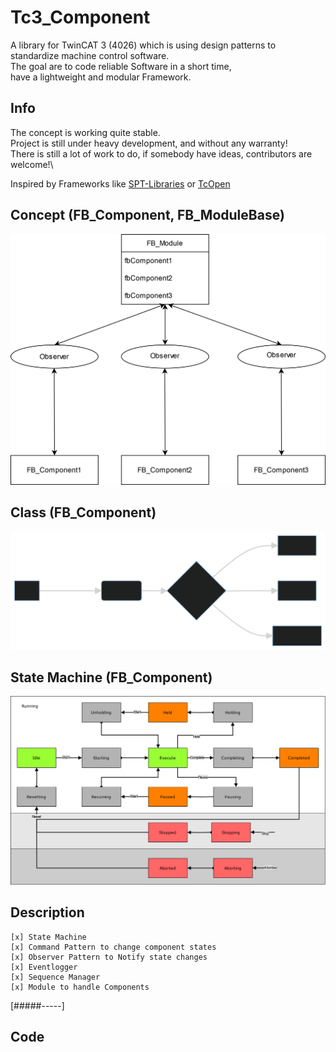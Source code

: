 # Tc3_Component
A library for TwinCAT 3 (4026) which is using design patterns to standardize machine control software.\
The goal are to code reliable Software in a short time,\
have a lightweight and modular Framework.

## Info
The concept is working quite stable.\
Project is still under heavy development, and without any warranty!\
There is still a lot of work to do, if somebody have ideas, contributors are welcome!\

Inspired by Frameworks like [SPT-Libraries](https://github.com/Beckhoff-USA-Community/SPT-Libraries) or [TcOpen](https://docs.tcopengroup.org/)

## Concept  (FB_Component, FB_ModuleBase)
![Concept](docs/Concept.drawio.svg)

## Class (FB_Component)
![FB_Component](docs/FB_Component.svg)

## State Machine (FB_Component)
![State Machine](docs/StateModel.svg)

## Description
    [x] State Machine
    [x] Command Pattern to change component states
    [x] Observer Pattern to Notify state changes
    [x] Eventlogger
    [x] Sequence Manager
    [x] Module to handle Components

[#####-----]

## Code 
